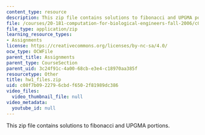 ```yaml
---
content_type: resource
description: This zip file contains solutions to fibonacci and UPGMA portions.
file: /courses/20-181-computation-for-biological-engineers-fall-2006/c08f7b0922796cbdf6502f81989dc386_hw1_files.zip
file_type: application/zip
learning_resource_types:
- Assignments
license: https://creativecommons.org/licenses/by-nc-sa/4.0/
ocw_type: OCWFile
parent_title: Assignments
parent_type: CourseSection
parent_uid: 3c24f91c-4a00-68cb-e3e4-c18970aa385f
resourcetype: Other
title: hw1_files.zip
uid: c08f7b09-2279-6cbd-f650-2f81989dc386
video_files:
  video_thumbnail_file: null
video_metadata:
  youtube_id: null
---
```

This zip file contains solutions to fibonacci and UPGMA portions.